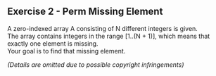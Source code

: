 Exercise 2 - Perm Missing Element
-------------------------

A zero-indexed array A consisting of N different integers is given.  
The array contains integers in the range [1..(N + 1)], which means that exactly one element is missing.  
Your goal is to find that missing element.

_(Details are omitted due to possible copyright infringements)_